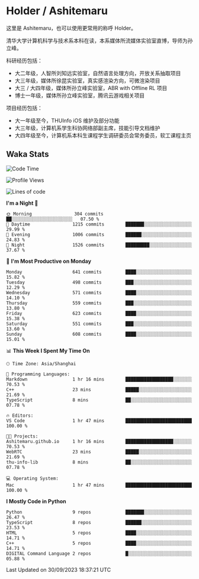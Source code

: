 # Holder / Ashitemaru

这里是 Ashitemaru，也可以使用更常用的称呼 Holder。

清华大学计算机科学与技术系本科在读，本系媒体所流媒体实验室直博，导师为孙立峰。

科研经历包括：

- 大二年级，人智所刘知远实验室，自然语言处理方向，开放关系抽取项目
- 大三年级，媒体所徐昆实验室，真实感渲染方向，可微渲染项目
- 大三 / 大四年级，媒体所孙立峰实验室，ABR with Offline RL 项目
- 博士一年级，媒体所孙立峰实验室，腾讯云游戏相关项目

项目经历包括：

- 大一年级至今，THUInfo iOS 维护及部分功能
- 大三年级，计算机系学生科协网络部副主席，技能引导文档维护
- 大四年级至今，计算机系本科生课程学生调研委员会常务委员，软工课程主页

## Waka Stats

<!--START_SECTION:waka-->
![Code Time](http://img.shields.io/badge/Code%20Time-1%2C013%20hrs%2011%20mins-blue)

![Profile Views](http://img.shields.io/badge/Profile%20Views-3-blue)

![Lines of code](https://img.shields.io/badge/From%20Hello%20World%20I%27ve%20Written-2.9%20million%20lines%20of%20code-blue)

**I'm a Night 🦉** 

```text
🌞 Morning                304 commits         ██░░░░░░░░░░░░░░░░░░░░░░░   07.50 % 
🌆 Daytime                1215 commits        ███████░░░░░░░░░░░░░░░░░░   29.99 % 
🌃 Evening                1006 commits        ██████░░░░░░░░░░░░░░░░░░░   24.83 % 
🌙 Night                  1526 commits        █████████░░░░░░░░░░░░░░░░   37.67 % 
```
📅 **I'm Most Productive on Monday** 

```text
Monday                   641 commits         ████░░░░░░░░░░░░░░░░░░░░░   15.82 % 
Tuesday                  498 commits         ███░░░░░░░░░░░░░░░░░░░░░░   12.29 % 
Wednesday                571 commits         ████░░░░░░░░░░░░░░░░░░░░░   14.10 % 
Thursday                 559 commits         ███░░░░░░░░░░░░░░░░░░░░░░   13.80 % 
Friday                   623 commits         ████░░░░░░░░░░░░░░░░░░░░░   15.38 % 
Saturday                 551 commits         ███░░░░░░░░░░░░░░░░░░░░░░   13.60 % 
Sunday                   608 commits         ████░░░░░░░░░░░░░░░░░░░░░   15.01 % 
```


📊 **This Week I Spent My Time On** 

```text
🕑︎ Time Zone: Asia/Shanghai

💬 Programming Languages: 
Markdown                 1 hr 16 mins        ██████████████████░░░░░░░   70.53 % 
C++                      23 mins             █████░░░░░░░░░░░░░░░░░░░░   21.69 % 
TypeScript               8 mins              ██░░░░░░░░░░░░░░░░░░░░░░░   07.78 % 

🔥 Editors: 
VS Code                  1 hr 47 mins        █████████████████████████   100.00 % 

🐱‍💻 Projects: 
Ashitemaru.github.io     1 hr 16 mins        ██████████████████░░░░░░░   70.53 % 
WebRTC                   23 mins             █████░░░░░░░░░░░░░░░░░░░░   21.69 % 
thu-info-lib             8 mins              ██░░░░░░░░░░░░░░░░░░░░░░░   07.78 % 

💻 Operating System: 
Mac                      1 hr 47 mins        █████████████████████████   100.00 % 
```

**I Mostly Code in Python** 

```text
Python                   9 repos             ███████░░░░░░░░░░░░░░░░░░   26.47 % 
TypeScript               8 repos             ██████░░░░░░░░░░░░░░░░░░░   23.53 % 
HTML                     5 repos             ████░░░░░░░░░░░░░░░░░░░░░   14.71 % 
C++                      5 repos             ████░░░░░░░░░░░░░░░░░░░░░   14.71 % 
DIGITAL Command Language 2 repos             █░░░░░░░░░░░░░░░░░░░░░░░░   05.88 % 
```




 Last Updated on 30/09/2023 18:37:21 UTC
<!--END_SECTION:waka-->

<!--
**Ashitemaru/Ashitemaru** is a ✨ _special_ ✨ repository because its `README.md` (this file) appears on your GitHub profile.

Here are some ideas to get you started:

- 🔭 I’m currently working on ...
- 🌱 I’m currently learning ...
- 👯 I’m looking to collaborate on ...
- 🤔 I’m looking for help with ...
- 💬 Ask me about ...
- 📫 How to reach me: ...
- 😄 Pronouns: ...
- ⚡ Fun fact: ...
-->
